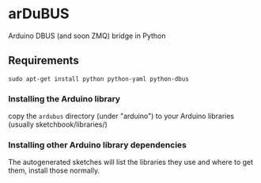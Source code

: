 arDuBUS
=======

Arduino DBUS (and soon ZMQ) bridge in Python

## Requirements

    sudo apt-get install python python-yaml python-dbus

### Installing the Arduino library

copy the `ardubus` directory (under "arduino") to your Arduino libraries (usually sketchbook/libraries/)

### Installing other Arduino library dependencies

The autogenerated sketches will list the libraries they use and where to get them, install those normally.

